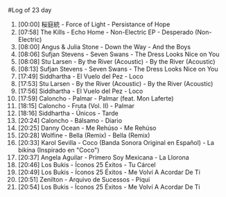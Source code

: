 #Log of 23 day

1. [00:00] 桜庭統 - Force of Light - Persistance of Hope
1. [07:58] The Kills - Echo Home - Non-Electric EP - Desperado (Non-Electric)
1. [08:00] Angus & Julia Stone - Down the Way - And the Boys
1. [08:06] Sufjan Stevens - Seven Swans - The Dress Looks Nice on You
1. [08:08] Stu Larsen - By the River (Acoustic) - By the River (Acoustic)
1. [08:13] Sufjan Stevens - Seven Swans - The Dress Looks Nice on You
1. [17:49] Siddhartha - El Vuelo del Pez - Loco
1. [17:53] Stu Larsen - By the River (Acoustic) - By the River (Acoustic)
1. [17:56] Siddhartha - El Vuelo del Pez - Loco
1. [17:59] Caloncho - Palmar - Palmar (feat. Mon Laferte)
1. [18:15] Caloncho - Fruta (Vol. II) - Palmar
1. [18:16] Siddhartha - Únicos - Tarde
1. [20:24] Caloncho - Bálsamo - Diario
1. [20:25] Danny Ocean - Me Rehúso - Me Rehúso
1. [20:28] Wolfine - Bella (Remix) - Bella (Remix)
1. [20:33] Karol Sevilla - Coco (Banda Sonora Original en Español) - La bikina (Inspirado en "Coco")
1. [20:37] Angela Aguilar - Primero Soy Mexicana - La Llorona
1. [20:46] Los Bukis - Íconos 25 Éxitos - Tu Cárcel
1. [20:49] Los Bukis - Íconos 25 Éxitos - Me Volví A Acordar De Ti
1. [20:51] Zenilton - Arquivo de Sucessos - Piqui
1. [20:54] Los Bukis - Íconos 25 Éxitos - Me Volví A Acordar De Ti
